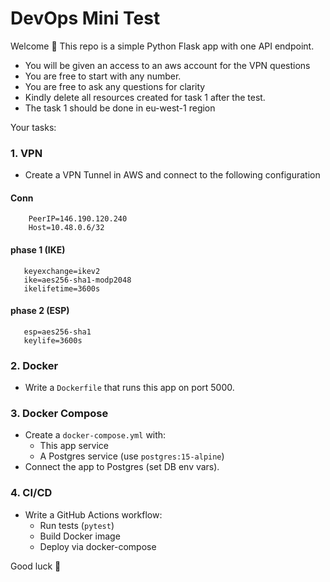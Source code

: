 # DevOps Mini Test

Welcome 👋 This repo is a simple Python Flask app with one API endpoint.
- You will be given an access to an aws account for the VPN questions
- You are free to start with any number.
- You are free to ask any questions for clarity
- Kindly delete all resources created for task 1 after the test.
- The task 1 should be done in eu-west-1 region

Your tasks:

### 1. VPN
- Create a VPN Tunnel in AWS and connect to the following configuration
####  Conn
        PeerIP=146.190.120.240
        Host=10.48.0.6/32
####   phase 1 (IKE)
       keyexchange=ikev2
       ike=aes256-sha1-modp2048
       ikelifetime=3600s
####   phase 2 (ESP)
       esp=aes256-sha1
       keylife=3600s


### 2. Docker
- Write a `Dockerfile` that runs this app on port 5000.

### 3. Docker Compose
- Create a `docker-compose.yml` with:
  - This app service
  - A Postgres service (use `postgres:15-alpine`)
- Connect the app to Postgres (set DB env vars).

### 4. CI/CD
- Write a GitHub Actions workflow:
  - Run tests (`pytest`)
  - Build Docker image
  - Deploy via docker-compose



Good luck 🚀
